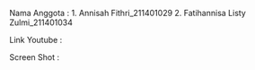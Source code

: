 Nama Anggota : 1. Annisah Fithri_211401029
		   2. Fatihannisa Listy Zulmi_211401034

Link Youtube :

Screen Shot	:

